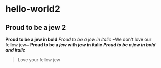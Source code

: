 # hello-world2
## Proud to be a jew 2
**Proud to be a jew in bold**
*Proud to be a jew in italic*
~We don't love our fellow jew~
**Proud to be a *jew* with *jew* in italic**
***Proud to be a jew in bold and italic***

> Love your fellow jew
